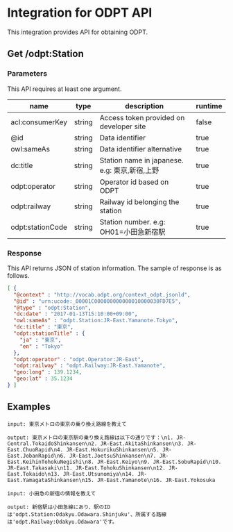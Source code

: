 # Integration for ODPT API
This integration provides API for obtaining ODPT.

## Get /odpt:Station
### Parameters
This API requires at least one argument.

| name | type | description | runtime |
| --- | --- | --- | --- |
| acl:consumerKey | string | Access token provided on developer site | false |
| @id | string | Data identifier | true |
| owl:sameAs | string | Data identifier alternative | true |
| dc:title | string | Station name in japanese. e.g: 東京,新宿,上野 | true |
| odpt:operator | string | Operator id based on ODPT | true |
| odpt:railway | string | Railway id belonging the station | true |
| odpt:stationCode | string | Station number. e.g: OH01=小田急新宿駅 | true |

### Response
This API returns JSON of station information.
The sample of response is as follows.
```JSON
[ {
  "@context" : "http://vocab.odpt.org/context_odpt.jsonld",
  "@id" : "urn:ucode:_00001C000000000000010000030FD7E5",
  "@type" : "odpt:Station",
  "dc:date" : "2017-01-13T15:10:00+09:00",
  "owl:sameAs" : "odpt.Station:JR-East.Yamanote.Tokyo",
  "dc:title" : "東京",
  "odpt:stationTitle" : {
    "ja" : "東京",
    "en" : "Tokyo"
  },
  "odpt:operator" : "odpt.Operator:JR-East",
  "odpt:railway" : "odpt.Railway:JR-East.Yamanote",
  "geo:long" : 139.1234,
  "geo:lat" : 35.1234
} ]
```


## Examples

```
input: 東京メトロの東京の乗り換え路線を教えて

output: 東京メトロの東京駅の乗り換え路線は以下の通りです：\n1. JR-Central.TokaidoShinkansen\n2. JR-East.AkitaShinkansen\n3. JR-East.ChuoRapid\n4. JR-East.HokurikuShinkansen\n5. JR-East.JobanRapid\n6. JR-East.JoetsuShinkansen\n7. JR-East.KeihinTohokuNegishi\n8. JR-East.Keiyo\n9. JR-East.SobuRapid\n10. JR-East.Takasaki\n11. JR-East.TohokuShinkansen\n12. JR-East.Tokaido\n13. JR-East.Utsunomiya\n14. JR-East.YamagataShinkansen\n15. JR-East.Yamanote\n16. JR-East.Yokosuka

input: 小田急の新宿の情報を教えて

output: 新宿駅は小田急線にあり、駅のIDは'odpt.Station:Odakyu.Odawara.Shinjuku'、所属する路線は'odpt.Railway:Odakyu.Odawara'です。
```